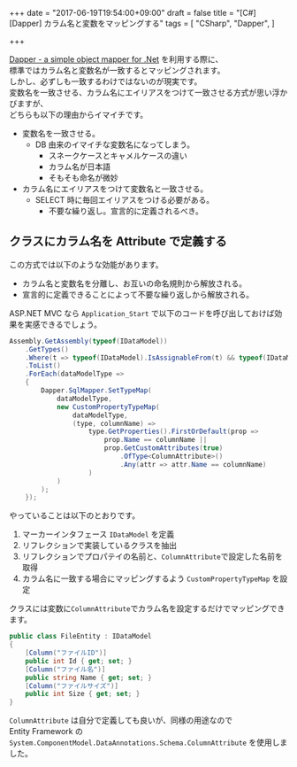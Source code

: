 +++
date = "2017-06-19T19:54:00+09:00"
draft = false
title = "[C#][Dapper] カラム名と変数をマッピングする"
tags = [
    "CSharp",
    "Dapper",
]

+++

[Dapper \- a simple object mapper for \.Net](https://github.com/StackExchange/Dapper) を利用する際に、<br>
標準ではカラム名と変数名が一致するとマッピングされます。<br>
しかし、必ずしも一致するわけではないのが現実です。<br>
変数名を一致させる、カラム名にエイリアスをつけて一致させる方式が思い浮かびますが、<br>
どちらも以下の理由からイマイチです。

- 変数名を一致させる。
	- DB 由来のイマイチな変数名になってしまう。
		- スネークケースとキャメルケースの違い
		- カラム名が日本語
		- そもそも命名が微妙
- カラム名にエイリアスをつけて変数名と一致させる。
	- SELECT 時に毎回エイリアスをつける必要がある。
		- 不要な繰り返し。宣言的に定義されるべき。

## クラスにカラム名を Attribute で定義する

この方式では以下のような効能があります。

- カラム名と変数名を分離し、お互いの命名規則から解放される。
- 宣言的に定義できることによって不要な繰り返しから解放される。

ASP.NET MVC なら `Application_Start` で以下のコードを呼び出しておけば効果を実感できるでしょう。

```csharp
Assembly.GetAssembly(typeof(IDataModel))
    .GetTypes()
    .Where(t => typeof(IDataModel).IsAssignableFrom(t) && typeof(IDataModel) != t)
    .ToList()
    .ForEach(dataModelType =>
    {
        Dapper.SqlMapper.SetTypeMap(
            dataModelType,
            new CustomPropertyTypeMap(
                dataModelType,
                (type, columnName) =>
                    type.GetProperties().FirstOrDefault(prop =>
                        prop.Name == columnName ||
                        prop.GetCustomAttributes(true)
                            .OfType<ColumnAttribute>()
                            .Any(attr => attr.Name == columnName)
                    )
            )
        );
    });
```

やっていることは以下のとおりです。

1. マーカーインタフェース `IDataModel` を定義
2. リフレクションで実装しているクラスを抽出
3. リフレクションでプロパテイの名前と、`ColumnAttribute`で設定した名前を取得
4. カラム名に一致する場合にマッピングするよう `CustomPropertyTypeMap` を設定

クラスには変数に`ColumnAttribute`でカラム名を設定するだけでマッピングできます。

```csharp
public class FileEntity : IDataModel
{
    [Column("ファイルID")]
    public int Id { get; set; }
    [Column("ファイル名")]
    public string Name { get; set; }
    [Column("ファイルサイズ")]
    public int Size { get; set; }
}
```

`ColumnAttribute` は自分で定義しても良いが、同様の用途なので<br>
Entity Framework の `System.ComponentModel.DataAnnotations.Schema.ColumnAttribute` を使用しました。